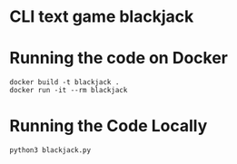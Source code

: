 # CLI text game blackjack
# Running the code on Docker
```
docker build -t blackjack .
docker run -it --rm blackjack
```
# Running the Code Locally
```
python3 blackjack.py
```
